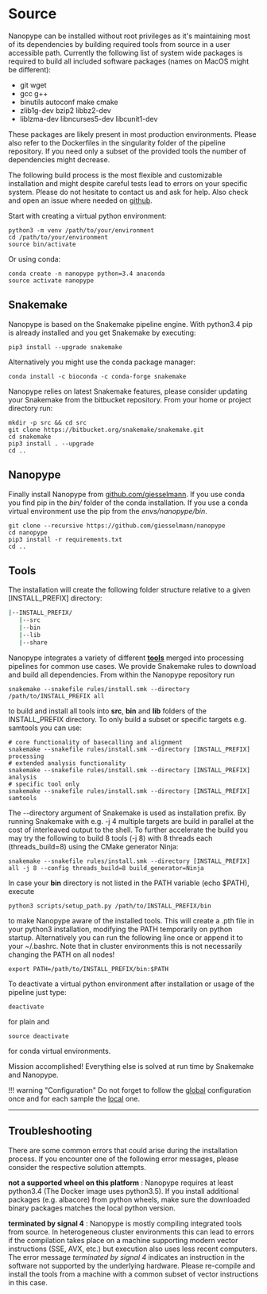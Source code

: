# Source

Nanopype can be installed without root privileges as it's maintaining most of its dependencies by building required tools from source in a user accessible path. Currently the following list of system wide packages is required to build all included software packages (names on MacOS might be different):

* git wget
* gcc g++
* binutils autoconf make cmake
* zlib1g-dev bzip2 libbz2-dev
* liblzma-dev libncurses5-dev libcunit1-dev

These packages are likely present in most production environments. Please also refer to the Dockerfiles in the singularity folder of the pipeline repository. If you need only a subset of the provided tools the number of dependencies might decrease.

The following build process is the most flexible and customizable installation and might despite careful tests lead to errors on your specific system. Please do not hesitate to contact us and ask for help. Also check and open an issue where needed on [github](https://github.com/giesselmann/nanopype/issues).

Start with creating a virtual python environment:

```
python3 -m venv /path/to/your/environment
cd /path/to/your/environment
source bin/activate
```

Or using conda:

```
conda create -n nanopype python=3.4 anaconda
source activate nanopype

```

## Snakemake

Nanopype is based on the Snakemake pipeline engine. With python3.4 pip is already installed and you get Snakemake by executing:

```
pip3 install --upgrade snakemake
```

Alternatively you might use the conda package manager:

```
conda install -c bioconda -c conda-forge snakemake
```

Nanopype relies on latest Snakemake features, please consider updating your Snakemake from the bitbucket repository. From your home or project directory run:

```
mkdir -p src && cd src
git clone https://bitbucket.org/snakemake/snakemake.git
cd snakemake
pip3 install . --upgrade
cd ..
```

## Nanopype
Finally install Nanopype from [github.com/giesselmann](https://github.com/giesselmann/nanopype/). If you use conda you find pip in the *bin/* folder of the conda installation. If you use a conda virtual environment use the pip from the *envs/nanopype/bin*.

```
git clone --recursive https://github.com/giesselmann/nanopype
cd nanopype
pip3 install -r requirements.txt
cd ..
```

## Tools

The installation will create the following folder structure relative to a given [INSTALL_PREFIX] directory:

```sh
|--INSTALL_PREFIX/
   |--src
   |--bin
   |--lib
   |--share
```

Nanopype integrates a variety of different **[tools](../tools.md)** merged into processing pipelines for common use cases. We provide Snakemake rules to download and build all dependencies. From within the Nanopype repository run

    snakemake --snakefile rules/install.smk --directory /path/to/INSTALL_PREFIX all

to build and install all tools into **src**, **bin** and **lib** folders of the INSTALL_PREFIX directory. To only build a subset or specific targets e.g. samtools you can use:

    # core functionality of basecalling and alignment
    snakemake --snakefile rules/install.smk --directory [INSTALL_PREFIX] processing
    # extended analysis functionality
    snakemake --snakefile rules/install.smk --directory [INSTALL_PREFIX] analysis
    # specific tool only
    snakemake --snakefile rules/install.smk --directory [INSTALL_PREFIX] samtools

The --directory argument of Snakemake is used as installation prefix. By running Snakemake with e.g. -j 4 multiple targets are build in parallel at the cost of interleaved output to the shell. To further accelerate the build you may try the following to build 8 tools (-j 8) with 8 threads each (threads_build=8) using the CMake generator Ninja:

    snakemake --snakefile rules/install.smk --directory [INSTALL_PREFIX] all -j 8 --config threads_build=8 build_generator=Ninja

In case your **bin** directory is not listed in the PATH variable (echo $PATH), execute

    python3 scripts/setup_path.py /path/to/INSTALL_PREFIX/bin

to make Nanopype aware of the installed tools. This will create a .pth file in your python3 installation, modifying the PATH temporarily on python startup. Alternatively you can run the following line once or append it to your ~/.bashrc. Note that in cluster environments this is not necessarily changing the PATH on all nodes!

    export PATH=/path/to/INSTALL_PREFIX/bin:$PATH

To deactivate a virtual python environment after installation or usage of the pipeline just type:

```
deactivate
```

for plain and

```
source deactivate
```

for conda virtual environments.

Mission accomplished! Everything else is solved at run time by Snakemake and Nanopype.

!!! warning "Configuration"
    Do not forget to follow the [global](configuration.md) configuration once and for each sample the [local](../usage/general.md) one.


***

## Troubleshooting
There are some common errors that could arise during the installation process. If you encounter one of the following error messages, please consider the respective solution attempts.

**not a supported wheel on this platform**
:   Nanopype requires at least python3.4 (The Docker image uses python3.5). If you install additional packages (e.g. albacore) from python wheels, make sure the downloaded binary packages matches the local python version.

**terminated by signal 4**
:   Nanopype is mostly compiling integrated tools from source. In heterogeneous cluster environments this can lead to errors if the compilation takes place on a machine supporting modern vector instructions (SSE, AVX, etc.) but execution also uses less recent computers. The error message *terminated by signal 4* indicates an instruction in the software not supported by the underlying hardware. Please re-compile and install the tools from a machine with a common subset of vector instructions in this case.
